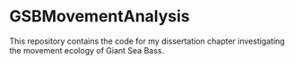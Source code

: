 # GSBMovementAnalysis
This repository contains the code for my dissertation chapter investigating the movement ecology of Giant Sea Bass.
